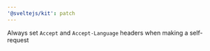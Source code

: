 ```yaml
---
'@sveltejs/kit': patch
---
```


Always set `Accept` and `Accept-Language` headers when making a self-request
